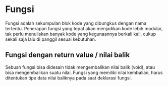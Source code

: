 # Fungsi

Fungsi adalah sekumpulan blok kode yang dibungkus dengan nama tertentu. Penerapan fungsi yang tepat akan menjadikan kode lebih modular, tak perlu menuliskan banyak kode yang kegunaannya berkali kali, cukup sekali saja lalu di panggil sesuai kebutuhan.

## Fungsi dengan return value / nilai balik

Sebuah fungsi bisa didesain tidak mengembalikan nilai balik (void), atau bisa mengembalikan suatu nilai.
Fungsi yang memiliki nilai kembalian, harus ditentukan tipe data nilai baliknya pada saat deklarasi fungsi.